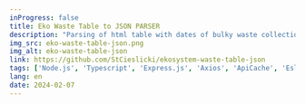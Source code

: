 ```yaml
---
inProgress: false
title: Eko Waste Table to JSON PARSER
description: "Parsing of html table with dates of bulky waste collection for individual streets and housing estates in Wrocław to data in a .json file."
img_src: eko-waste-table-json.png
img_alt: eko-waste-table-json
link: https://github.com/StCieslicki/ekosystem-waste-table-json
tags: ['Node.js', 'Typescript', 'Express.js', 'Axios', 'ApiCache', 'Eslint', 'Docker', 'Github Actions', 'Trivy', 'Natural Sorting']
lang: en
date: 2024-02-07
---
```

